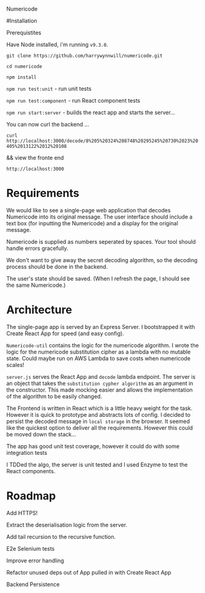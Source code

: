 Numericode

#Installation

Prerequistites

Have Node installed, i'm running `v9.3.0`.

`git clone https://github.com/harrywynnwill/numericode.git`

`cd numericode`

`npm install`

`npm run test:unit`  - run unit tests

`npm run test:component` - run React component tests

`npm run start:server`  - builds the react app and starts the server...

You can now curl the backend … 

`curl http://localhost:3000/decode/8%205%20324%208748%20295245%20730%2023%20405%2013122%2012%20108`

&& view the fronte end 

`http://localhost:3000`

# Requirements
We would like to see a single-page web application that decodes Numericode into its original message.
The user interface should include a text box (for inputting the Numericode) and a display for the original message.

Numericode is supplied as numbers seperated by spaces. Your tool should handle errors gracefully.

We don't want to give away the secret decoding algorithm, so the decoding process should be done in the backend.

The user's state should be saved. (When I refresh the page, I should see the same Numericode.)





# Architecture

The single-page app is served by an Express Server. I bootstrapped it with Create React App for speed (and easy config).

`Numericode-util` contains the logic for the numericode algorithm.
 I wrote the logic for the numericode substitution cipher as a lambda with no mutable state. Could maybe run on AWS Lambda to save costs when numericode scales!

`server.js` serves the React App and `decode` lambda endpoint.
The server is an object that takes the `substitution cypher algorithm` as an argument in the constructor. This made mocking easier and allows the implementation of the algorithm to be easily changed.

The Frontend is written in React which is a little heavy weight for the task. However it is quick to prototype and abstracts lots of config. I decided to persist the decoded message in `local storage` in the browser. It seemed like the quickest option to deliver all the requirements. However this could be moved down the stack…

The app has good unit test coverage, however it could do with some integration tests

I TDDed the algo, the server is unit tested and I used Enzyme to test the React components.

# Roadmap

Add HTTPS! 

Extract the deserialisation logic from the server.

Add tail recursion to the recursive function.

E2e Selenium tests

Improve error handling

Refactor unused deps out of App pulled in with Create React App

Backend Persistence













